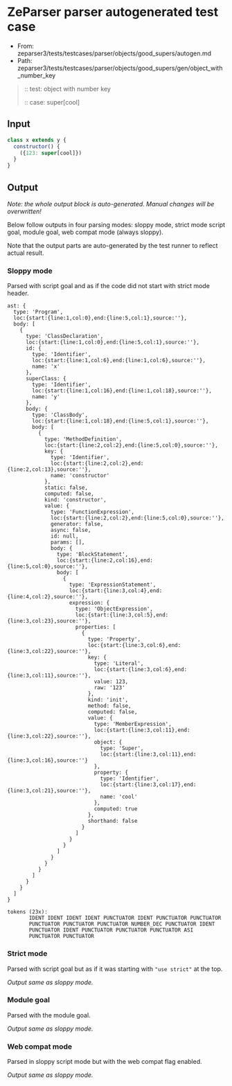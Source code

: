 # ZeParser parser autogenerated test case

- From: zeparser3/tests/testcases/parser/objects/good_supers/autogen.md
- Path: zeparser3/tests/testcases/parser/objects/good_supers/gen/object_with_number_key

> :: test: object with number key
>
> :: case: super[cool]

## Input


`````js
class x extends y {
  constructor() {
    ({123: super[cool]})
  }
}
`````

## Output

_Note: the whole output block is auto-generated. Manual changes will be overwritten!_

Below follow outputs in four parsing modes: sloppy mode, strict mode script goal, module goal, web compat mode (always sloppy).

Note that the output parts are auto-generated by the test runner to reflect actual result.

### Sloppy mode

Parsed with script goal and as if the code did not start with strict mode header.

`````
ast: {
  type: 'Program',
  loc:{start:{line:1,col:0},end:{line:5,col:1},source:''},
  body: [
    {
      type: 'ClassDeclaration',
      loc:{start:{line:1,col:0},end:{line:5,col:1},source:''},
      id: {
        type: 'Identifier',
        loc:{start:{line:1,col:6},end:{line:1,col:6},source:''},
        name: 'x'
      },
      superClass: {
        type: 'Identifier',
        loc:{start:{line:1,col:16},end:{line:1,col:18},source:''},
        name: 'y'
      },
      body: {
        type: 'ClassBody',
        loc:{start:{line:1,col:18},end:{line:5,col:1},source:''},
        body: [
          {
            type: 'MethodDefinition',
            loc:{start:{line:2,col:2},end:{line:5,col:0},source:''},
            key: {
              type: 'Identifier',
              loc:{start:{line:2,col:2},end:{line:2,col:13},source:''},
              name: 'constructor'
            },
            static: false,
            computed: false,
            kind: 'constructor',
            value: {
              type: 'FunctionExpression',
              loc:{start:{line:2,col:2},end:{line:5,col:0},source:''},
              generator: false,
              async: false,
              id: null,
              params: [],
              body: {
                type: 'BlockStatement',
                loc:{start:{line:2,col:16},end:{line:5,col:0},source:''},
                body: [
                  {
                    type: 'ExpressionStatement',
                    loc:{start:{line:3,col:4},end:{line:4,col:2},source:''},
                    expression: {
                      type: 'ObjectExpression',
                      loc:{start:{line:3,col:5},end:{line:3,col:23},source:''},
                      properties: [
                        {
                          type: 'Property',
                          loc:{start:{line:3,col:6},end:{line:3,col:22},source:''},
                          key: {
                            type: 'Literal',
                            loc:{start:{line:3,col:6},end:{line:3,col:11},source:''},
                            value: 123,
                            raw: '123'
                          },
                          kind: 'init',
                          method: false,
                          computed: false,
                          value: {
                            type: 'MemberExpression',
                            loc:{start:{line:3,col:11},end:{line:3,col:22},source:''},
                            object: {
                              type: 'Super',
                              loc:{start:{line:3,col:11},end:{line:3,col:16},source:''}
                            },
                            property: {
                              type: 'Identifier',
                              loc:{start:{line:3,col:17},end:{line:3,col:21},source:''},
                              name: 'cool'
                            },
                            computed: true
                          },
                          shorthand: false
                        }
                      ]
                    }
                  }
                ]
              }
            }
          }
        ]
      }
    }
  ]
}

tokens (23x):
       IDENT IDENT IDENT IDENT PUNCTUATOR IDENT PUNCTUATOR PUNCTUATOR
       PUNCTUATOR PUNCTUATOR PUNCTUATOR NUMBER_DEC PUNCTUATOR IDENT
       PUNCTUATOR IDENT PUNCTUATOR PUNCTUATOR PUNCTUATOR ASI
       PUNCTUATOR PUNCTUATOR
`````

### Strict mode

Parsed with script goal but as if it was starting with `"use strict"` at the top.

_Output same as sloppy mode._

### Module goal

Parsed with the module goal.

_Output same as sloppy mode._

### Web compat mode

Parsed in sloppy script mode but with the web compat flag enabled.

_Output same as sloppy mode._
